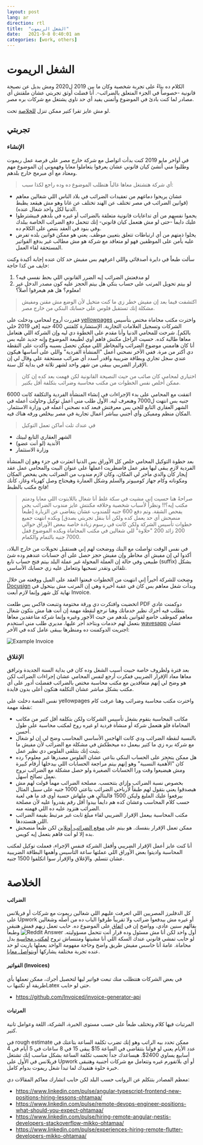 ```yaml
---
layout: post
lang: ar
direction: rtl
title:  "الشغل الريموت"
date:   2021-9-8 0:40:01 am
categories: [work, others]
---
```


# الشغل الريموت

الكلام ده بناءً على تجربة شخصية وكان ما بين 2019 ل2020 ومش بديل عن نصيحة قانونية -خصوصاً في الجزء المتعلق بالضرائب-. أنا فضلت أوثق تجربتي عشان ملقتش أي مصادر لما كنت بادئ في الموضوع وأتمنى يفيد أي حد ناوي يشتغل مع شركات بره مصر.

لو مش عايز تقرا كتير ممكن تنزل [للخلاصة](#الخلاصة) تحت.

## تجربتي

### الإنشاء 
في أواخر مايو 2019 كنت بدأت اتواصل مع شركة خارج مصر على فرصة عمل ريموت وطلبوا مني أنشئ كيان قانوني عشان يعرفوا يتعاملوا معايا وفهموني إن الموضوع مهم ومعتاد مع أي مبرمج خارج بلدهم.

> أي شركة هتشتغل معاها غالباً هتطلب الموضوع ده وده راجع لكذا سبب:
- عشان يريحوا دماغهم من تعقيدات الضرائب في بلاد الناس اللي شغالين معاهم (قوانين الضرائب في مصر تختلف عن الهند تختلف عن غانا وهو مش هيقعد يظبط الدنيا لكل واحد شغال عنده).
- يحموا نفسهم من أي تداعايات قانونية متعلقة بالضرائب أو غيره في بلدهم فبيشترطوا عليك دايماً -حتى لو مش هتعمل كيان قانوني- إنك تتحمل دفع الضرائب الخاصة ببلدك وفي بنود في العقد بتنص على الكلام ده.
- يخلوا ذمتهم من أي ارتباطات تتعلق بتعيين موظف. يعني هو ممكن قوانين بلده تفرض عليه يأمن على الموظفين فهو لو متعاقد مع شركة هو مش مطالب غير بدفع الفواتير المستحقة لقاء العمل. 

سألت طبعاً في دايرة أصدقائي واللي اعرفهم بس مفيش حد كان عنده إجابة أكيدة وكنت خايف من كذا حاجة:
1. لو مدفعتش الضرائب إيه الضرر القانوني اللي بحط نفسي فيه؟
2. لو بيتم تحويل المرتب على حساب بنكي هل بيتم الحجز عليه كون مصدر الدخل غير معلوم؟ هل هم هيعرفوا أصلاً؟!

> اكتشفت فيما بعد إن مفيش خطر زي ما كنت متخيل لأن الوضع مش مقنن ومفيش مشكلة إنك تستقبل فلوس على حسابك البنكي من خارج مصر. 

فقررت أروح لمحامي ودخلت على [yellowpages](https://www.yellowpages.com.eg/) واخترت مكتب محاماة مختص بتأسيس الشركات وتسجيل العلامات التجارية. الإستشارة كلفتني 400 جنيه [في 2019 خلي بالكم]. شرحت للمحامي الدنيا وأنا مقدم على الخطوة دي ليه وإن الشركة اللي هتعامل معاها طالبة كده. حسيت الراجل مكنش فاهم أوي لطبيعة الموضوع وإنه جديد عليه بس أنا كان هاممني موضوع الضرائب والمخاطر اللي ممكن تحصل بسببه وأكدت على النقطة دي أكتر من مرة. ففي الأخر نصحني أعمل "المنشأة الفردية" واللي على أساسها هيكون عندي سجل تجاري وبطاقة ضريبية واقدر أسدد أي ضرائب مستحقة علي وقال لي إن الإقرار الضريبي بيبقى من شهر واحد لشهر تلاتة في بداية كل سنة.

> اختياري لمحامي كان صائب من حيث النصيحة القانونية لكن فهمت بعد كده إن كان ممكن أخلص نفس الخطوات من مكتب محاسبة وضرائب بتكلفة أقل بكتير.

اتفقت مع المحامي على بدء الإجراءات في إنشاء المنشأة الفردية والتكلفة كانت 6000 جنيه بس انتهت ل7000 وهنعرف ليه. الأول طلب مني أعمل توكيل وحاولت أعمله في الشهر العقاري التابع للحي بس معرفتش فبعد كده نصحني أعمله في وزارة الاستثمار. المكان منظم ومميكن وأي أجنبي بيباشر أعمال تجارية في مصر بيخلص ورقه هناك فيه. 

> في عندك تلت أماكن تعمل التوكيل
- الشهر العقاري التابع لبيتك
- الأندية (لو أنت عضو)
- وزارة الاستثمار

بعد خطوة التوكيل المحامي خلص كل الأوراق بس الدنيا اتعثرت في جزء وهو إن المنشأة الفردية لازم يبقى ليها مقر عمل فاضطريت اعملها على عنوان البيت والمحامي عمل عقد إيجار كأن والدي مأجر لي المكان، وكان لازم مندوب من الضرائب يجي يفحص المكان ومكوناته وكام جهاز كومبيوتر والسلم وشكل العمارة وهيحتاج وصل كهرباء وغاز، كأنك فاتح مكتب بالظبط!

>صراحةً هنا حسيت إني مشيت في سكة غلط أنا شغال باللابتوت اللي معايا ودمتم مكتب إيه؟!! ونظراً لأسباب شخصية وخلافه مكنتش عايز مندوب الضرائب يجي يفحص الشقة. وتم دفع 600 جنيه للمندوب عشان يتغاضى عن الزيارة [طبعاً منصحش أي حد يعمل كده ولكن أنا بنقل تجربتي بصدق] وبكده انتهت جميع خطوات تأسيس الشركة ولكن كانت في رسوم زيادة خاصة ببعض الأوراق حوالي 200 زائد 200 "حلاوة" للي شغالين في مكتب المحاماة وبكده الموضوع قفل 7000 جنيه بالتمام والكمام.

في نفس الوقت تواصلت مع البنك ووضحت لهم إني هستقبل تحويلات من خارج البلاد، أكدوا لي إن مفيش أي مخاطر وإن مفيش حجز حصل على أي حسابات عندهم وده شئ طبيعي وفي حالة إن العملة المحولة غير عملة البلد بيتم فتح حساب تابع (suffix) بشكل تلقائي وتقدر تسحبها وتتعامل عليه زي حسابك الأساسي. 

وضحت للشركة أخيراً إني انتهيت من الخطوات فبعتوا العقد على الميل ووقعته من خلال [Docusign](https://www.docusign.com/) وبدأت شغل معاهم بس كان في عقبة أخيرة وهي إن المرتب مش بيتحول في نهاية كل شهر وإنما لازم أبعت Invoice.

اتخضيت وافتكرت دي ورقة مختومة وتتبعت فاكس بس طلعت PDF دوكمنت عادي بتطلب فيه أجرك نظير خدماتك وهنا نرجع لنقطة مهمة إن أنت هنا مش بتكون شغال معاهم كموظف خاضع لقوانين بلدهم من حيث اﻷجور وغيره وإنما شركة متاعقدين معاها بتعمل لهم خدمات وبتاخد أجر عليها.
مديري طلب مني استخدم [wavesapp](https://www.waveapps.com) عشان اجنريت الدوكمنت ده ومنظرها بيبقى عامل كده في الأخر:

![Example Invoice](/assets/img/example_invoice.png)

### الإغلاق
بعد فترة ولظروف خاصة حبيت أسيب الشغل وده كان في بداية السنة الجديدة وترافق معاها معاد الإقرار الضريبي ففكرت أرجع لنفس المحامي عشان إجراءات الضرائب لكن هو وضح لي إنهم متعاقدين مع مكتب محاسبة مختص بالضرائب ففضلت أدور على أي مكتب بشكل مباشر عشان التكلفة هتكون أعلى بدون فايدة. 

نفس القصة دخلت على yellowpages واخترت مكتب محاسبة وضرائب وهنا عرفت كام نقطة مهمة:
- مكاتب المحاسبة بتقوم بشغل تأسيس الشركات ولكن بتكلفة أقل كتير من مكاتب المحاماة فلو هتعمل شركة أو منشأة فردية او غيره روح لمكتب محاسبة على طول أحسن. 
- بالنسبة لنقطة الضرائب ودي كانت الهاجس الأساسي المحاسب وضح لي إن لو شغال مع شركة بره زي ما كتير بيعمل ده ميحطكش في مشكلة مع الضرائب لأن مفيش ما يثبت إنك بتتلقى الفلوس دي نظير عمل. 
- هل ممكن يتحجز على الحساب البنكي بتاعي عشان الفلوس مصدرها غير معلوم؟ رده كان "الأهمية النسبية" وهو إنهم بيتم مراجعة الحسابات اللي بيدخلها أرقام كبيرة ومش هيضيعوا وقت ورا الحسابات الصغيرة ولو حصل مشكلة مع الضرائب نروح نعمل تصالح أسهل.
- بخصوص نسبة الضرائب وإزاي بتتحسب. مصلحة الضرائب مهماً قولت لهم مش هيصدقوا يعني بتقول لهم طبقاً لأرباحي الضرائب بتاعتي 1000 جنيه على سبيل المثال بيرفعوا عليك الملبغ وليكن 1500 فالبتالي هي ملهاش حسبة أوي قد ما هي لعبة حسب كلام المحاسب وعشان كده هم دايماً بيدوا أقل رقم يقدروا عليه لأن مصلحة الضرائب هتزود عليه ده اللي فهمته منه. 
- مكتب المحاسبة بيعمل الإقرار الضريبي لقاء مبلغ ثابت غير مرتبط بقيمة الضرائب اللي هتستددها.
- ممكن تعمل الإقرار بنفسك. هو بيتم على [موقع الضرائب أونلاين](https://eservice.incometax.gov.eg/etax) لكن طبعاً منصحش بده إلا لو أنت فاهم بتعمل إيه كويس.

أنا كنت عايز أعمل الإقرار الضريبي وأقفل الشركة فنفس الإجراء، فعملت توكيل لمكتب المحاسبة واديتوا بعض الأوراق اللي عملتها ساعة التأسيس وأهمها البطاقة الضريبية عشان تتسلم.
والإغلاق والإقرار سوا اتكلفوا 1500 جنيه. 


# الخلاصة

#### الضرائب

كل الدفلبرز المصريين اللي اتعرفت عليهم اللي شغالين ريموت مع شركات أو فريلانس على Upwork أو غيره مش بيدفعوا ضرائب ولا تقريباً طرقوا الباب ده من أصله وشغالين بقالهم سنين عادي، وواضح إن في [اتفاق](https://www.reddit.com/r/Egypt/comments/gtuki0/taxes_and_tins_for_freelancers/fsescci/?context=3) على الموضوع ده. حابب تعمل زيهم فمش هتبقى أول واحد لكن أنا مش مسئول وده قرار أنت تتحمل مسؤوليته.
![Reddit Answer](/assets/img/reddit_answer.png)
 وطبعاً لو حابب تمشي قانوني عندك السكة اللي أنا مشيتها ومتنساش تروح [لمكتب محاسبة](#الإغلاق) بدل محاماة. عامةَ أنا حاسس مفيش طريق واضح وحاجة مفهومة الواحد يعملها ياريت لو حد عنده تجربة مختلفة يشاركها أو[يتواصل معايا](mailto:harryadelb@gmail.com).

#### الفواتير (Invoices)
في بعض الشركات هتتطلب منك تبعت فواتير ليها لتحصيل أجرك، ممكن تعملها بأي طريقة أو تكتبها بLatex حتى لو حابب.
- https://github.com/Invoiced/invoice-generator-api 

#### المرتبات

المرتبات فيها كلام وتختلف طبعاً على حسب مستوى الخبرة، الشركة، اللغة وعوامل تانية كتير. 

في rough estimate ممكن تحدد بيه الراتب وهو إنك تضرب تكلفة الساعة بتاعتك في عدد الأيام يعني لو قولنا بتتقاضى في الساعة 15$ يبقى 15 في 8 ساعات في 5 أيام في 4 أسابيع يساوي 2400$. هيساعدك جداً تحسب تكلفة الساعة بشكل مناسب إنك تشتغل فريلانس في الأول على Upwork أو أي بلاتفورم غيره وتتعامل مع شركات أجنبية وهتبقى خبرة حلوة هتفيدك لما تبدأ شغل ريموت بدوام كامل.

معظم المصادر بتتكلم عن الرواتب حسب البلد لكن حابب اتشارك معاكم المقالات دي:
- https://www.linkedin.com/pulse/angular-typescript-frontend-new-positions-hiring-lessons-ohtamaa/
- https://www.linkedin.com/pulse/remote-devops-engineer-positions-what-should-you-expect-ohtamaa/
- https://www.linkedin.com/pulse/hiring-remote-angular-nestjs-developers-stackoverflow-mikko-ohtamaa/
- https://www.linkedin.com/pulse/experiences-hiring-remote-flutter-developers-mikko-ohtamaa/

